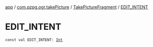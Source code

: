 [app](../../index.md) / [com.pzpg.ogr.takePicture](../index.md) / [TakePictureFragment](index.md) / [EDIT_INTENT](./-e-d-i-t_-i-n-t-e-n-t.md)

# EDIT_INTENT

`const val EDIT_INTENT: `[`Int`](https://kotlinlang.org/api/latest/jvm/stdlib/kotlin/-int/index.html)